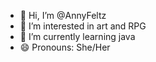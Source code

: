 - 👋 Hi, I’m @AnnyFeltz
- 👀 I’m interested in art and RPG
- 🌱 I’m currently learning java
- 😄 Pronouns: She/Her

<!---
AnnyFeltz/AnnyFeltz is a ✨ special ✨ repository because its `README.md` (this file) appears on your GitHub profile.
You can click the Preview link to take a look at your changes.
--->
